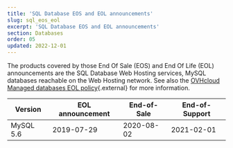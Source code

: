 ```yaml
---
title: 'SQL Database EOS and EOL announcements'
slug: sql_eos_eol
excerpt: 'SQL Database EOS and EOL announcements'
section: Databases
order: 05
updated: 2022-12-01
---
```


The products covered by those End Of Sale (EOS) and End Of Life (EOL) announcements are the SQL Database Web Hosting services, MySQL databases reachable on the Web Hosting network. See also the [OVHcloud Managed databases EOL policy](https://docs.ovh.com/gb/en/clouddb/managed-db-life-cycle-policy/){.external} for more information.

|Version|EOL announcement|End-of-Sale|End-of-Support|
|---|---|---|---|
|MySQL 5.6|2019-07-29|2020-08-02|2021-02-01|

